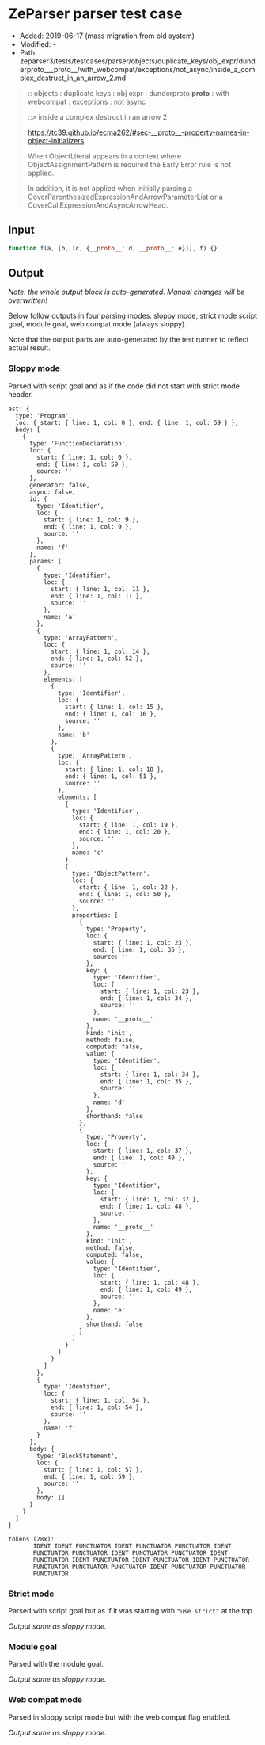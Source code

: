 # ZeParser parser test case

- Added: 2019-06-17 (mass migration from old system)
- Modified: -
- Path: zeparser3/tests/testcases/parser/objects/duplicate_keys/obj_expr/dunderproto___proto__/with_webcompat/exceptions/not_async/inside_a_complex_destruct_in_an_arrow_2.md

> :: objects : duplicate keys : obj expr : dunderproto __proto__ : with webcompat : exceptions : not async
>
> ::> inside a complex destruct in an arrow 2
>
> https://tc39.github.io/ecma262/#sec-__proto__-property-names-in-object-initializers
>
> When ObjectLiteral appears in a context where ObjectAssignmentPattern is required the Early Error rule is not applied.
>
> In addition, it is not applied when initially parsing a CoverParenthesizedExpressionAndArrowParameterList or a CoverCallExpressionAndAsyncArrowHead.

## Input

`````js
function f(a, [b, [c, {__proto__: d, __proto__: e}]], f) {}
`````

## Output

_Note: the whole output block is auto-generated. Manual changes will be overwritten!_

Below follow outputs in four parsing modes: sloppy mode, strict mode script goal, module goal, web compat mode (always sloppy).

Note that the output parts are auto-generated by the test runner to reflect actual result.

### Sloppy mode

Parsed with script goal and as if the code did not start with strict mode header.

`````
ast: {
  type: 'Program',
  loc: { start: { line: 1, col: 0 }, end: { line: 1, col: 59 } },
  body: [
    {
      type: 'FunctionDeclaration',
      loc: {
        start: { line: 1, col: 0 },
        end: { line: 1, col: 59 },
        source: ''
      },
      generator: false,
      async: false,
      id: {
        type: 'Identifier',
        loc: {
          start: { line: 1, col: 9 },
          end: { line: 1, col: 9 },
          source: ''
        },
        name: 'f'
      },
      params: [
        {
          type: 'Identifier',
          loc: {
            start: { line: 1, col: 11 },
            end: { line: 1, col: 11 },
            source: ''
          },
          name: 'a'
        },
        {
          type: 'ArrayPattern',
          loc: {
            start: { line: 1, col: 14 },
            end: { line: 1, col: 52 },
            source: ''
          },
          elements: [
            {
              type: 'Identifier',
              loc: {
                start: { line: 1, col: 15 },
                end: { line: 1, col: 16 },
                source: ''
              },
              name: 'b'
            },
            {
              type: 'ArrayPattern',
              loc: {
                start: { line: 1, col: 18 },
                end: { line: 1, col: 51 },
                source: ''
              },
              elements: [
                {
                  type: 'Identifier',
                  loc: {
                    start: { line: 1, col: 19 },
                    end: { line: 1, col: 20 },
                    source: ''
                  },
                  name: 'c'
                },
                {
                  type: 'ObjectPattern',
                  loc: {
                    start: { line: 1, col: 22 },
                    end: { line: 1, col: 50 },
                    source: ''
                  },
                  properties: [
                    {
                      type: 'Property',
                      loc: {
                        start: { line: 1, col: 23 },
                        end: { line: 1, col: 35 },
                        source: ''
                      },
                      key: {
                        type: 'Identifier',
                        loc: {
                          start: { line: 1, col: 23 },
                          end: { line: 1, col: 34 },
                          source: ''
                        },
                        name: '__proto__'
                      },
                      kind: 'init',
                      method: false,
                      computed: false,
                      value: {
                        type: 'Identifier',
                        loc: {
                          start: { line: 1, col: 34 },
                          end: { line: 1, col: 35 },
                          source: ''
                        },
                        name: 'd'
                      },
                      shorthand: false
                    },
                    {
                      type: 'Property',
                      loc: {
                        start: { line: 1, col: 37 },
                        end: { line: 1, col: 49 },
                        source: ''
                      },
                      key: {
                        type: 'Identifier',
                        loc: {
                          start: { line: 1, col: 37 },
                          end: { line: 1, col: 48 },
                          source: ''
                        },
                        name: '__proto__'
                      },
                      kind: 'init',
                      method: false,
                      computed: false,
                      value: {
                        type: 'Identifier',
                        loc: {
                          start: { line: 1, col: 48 },
                          end: { line: 1, col: 49 },
                          source: ''
                        },
                        name: 'e'
                      },
                      shorthand: false
                    }
                  ]
                }
              ]
            }
          ]
        },
        {
          type: 'Identifier',
          loc: {
            start: { line: 1, col: 54 },
            end: { line: 1, col: 54 },
            source: ''
          },
          name: 'f'
        }
      ],
      body: {
        type: 'BlockStatement',
        loc: {
          start: { line: 1, col: 57 },
          end: { line: 1, col: 59 },
          source: ''
        },
        body: []
      }
    }
  ]
}

tokens (28x):
       IDENT IDENT PUNCTUATOR IDENT PUNCTUATOR PUNCTUATOR IDENT
       PUNCTUATOR PUNCTUATOR IDENT PUNCTUATOR PUNCTUATOR IDENT
       PUNCTUATOR IDENT PUNCTUATOR IDENT PUNCTUATOR IDENT PUNCTUATOR
       PUNCTUATOR PUNCTUATOR PUNCTUATOR IDENT PUNCTUATOR PUNCTUATOR
       PUNCTUATOR
`````

### Strict mode

Parsed with script goal but as if it was starting with `"use strict"` at the top.

_Output same as sloppy mode._

### Module goal

Parsed with the module goal.

_Output same as sloppy mode._

### Web compat mode

Parsed in sloppy script mode but with the web compat flag enabled.

_Output same as sloppy mode._
